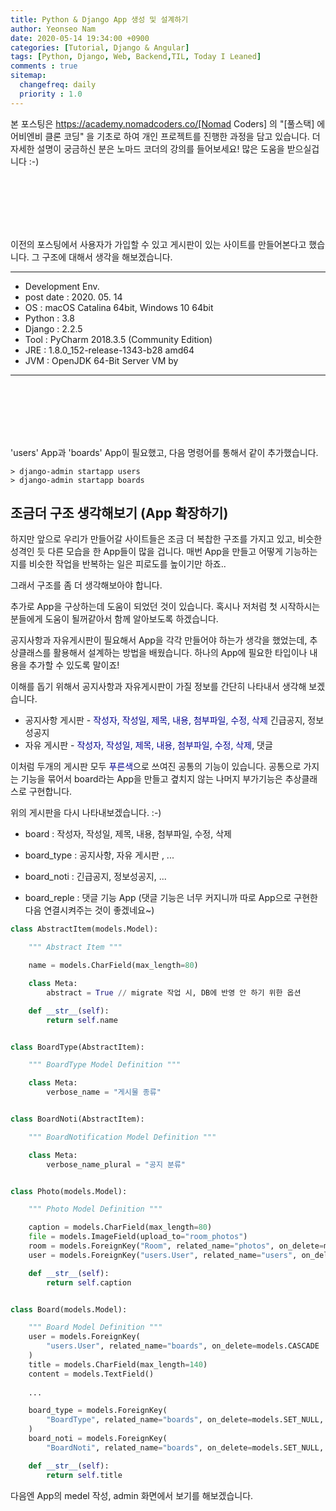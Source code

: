 ```yaml
---
title: Python & Django App 생성 및 설계하기
author: Yeonseo Nam
date: 2020-05-14 19:34:00 +0900
categories: [Tutorial, Django & Angular]
tags: [Python, Django, Web, Backend,TIL, Today I Leaned]
comments : true
sitemap:
  changefreq: daily
  priority : 1.0
---
```



본 포스팅은 https://academy.nomadcoders.co/[Nomad Coders] 의 "[풀스택] 에어비엔비 클론 코딩" 을 기초로 하여 개인 프로젝트를 진행한 과정을 담고 있습니다. 더 자세한 설명이 궁금하신 분은 노마드 코더의 강의를 들어보세요! 많은 도움을 받으실겁니다 :-)


<br/><br/><br/><br/><br/>

이전의 포스팅에서 사용자가 가입할 수 있고 게시판이 있는 사이트를 만들어본다고 했습니다. 그 구조에 대해서 생각을 해보겠습니다.


---

* Development Env.
* post date : 2020. 05. 14
* OS : macOS Catalina 64bit, Windows 10 64bit
* Python : 3.8
* Django : 2.2.5
* Tool : PyCharm 2018.3.5 (Community Edition)
* JRE : 1.8.0_152-release-1343-b28 amd64
* JVM : OpenJDK 64-Bit Server VM by 

---

<br/><br/><br/><br/><br/>

 'users' App과 'boards' App이 필요했고, 다음 명령어를 통해서 같이 추가했습니다.


``` commend
> django-admin startapp users
> django-admin startapp boards
```

## 조금더 구조 생각해보기 (App 확장하기)

하지만 앞으로 우리가 만들어갈 사이트들은 조금 더 복찹한 구조를 가지고 있고, 비슷한 성격인 듯 다른 모습을 한 App들이 많을 겁니다. 매번 App을 만들고 어떻게 기능하는지를 비슷한 작업을 반복하는 일은 피로도를 높이기만 하죠..

그래서 구조를 좀 더 생각해보아야 합니다.

추가로 App을 구상하는데 도움이 되었던 것이 있습니다. 혹시나 저처럼 첫 시작하시는 분들에게 도움이 될꺼같아서 함께 알아보도록 하겠습니다. 

공지사항과 자유게시판이 필요해서 App을 각각 만들어야 하는가 생각을 했었는데, 추상클래스를 활용해서 설계하는 방법을 배웠습니다. 하나의 App에 필요한 타입이나 내용을 추가할 수 있도록 말이죠!



이해를 돕기 위해서 공지사항과 자유게시판이 가질 정보를 간단히 나타내서 생각해 보겠습니다.

* 공지사항 게시판 - <span style="color: darkblue">작성자, 작성일, 제목, 내용, 첨부파일, 수정, 삭제</span> 긴급공지, 정보성공지
* 자유 게시판 - <span style="color: darkblue">작성자, 작성일, 제목, 내용, 첨부파일, 수정, 삭제</span>, 댓글

이처럼 두개의 게시판 모두 <span style="color: darkblue">푸른색</span>으로 쓰여진 공통의 기능이 있습니다. 공통으로 가지는 기능을 묶어서 board라는 App을 만들고 곂치지 않는 나머지 부가기능은 추상클래스로 구현합니다.

위의 게시판을 다시 나타내보겠습니다. :-)

- board : 작성자, 작성일, 제목, 내용, 첨부파일, 수정, 삭제

- board_type : 공지사항, 자유 게시판 , ...

- board_noti : 긴급공지, 정보성공지, ...

- board_reple : 댓글 기능 App (댓글 기능은 너무 커지니까 따로 App으로 구현한 다음 연결시켜주는 것이 좋겠네요~)


``` python
class AbstractItem(models.Model):

    """ Abstract Item """

    name = models.CharField(max_length=80)

    class Meta:
        abstract = True // migrate 작업 시, DB에 반영 안 하기 위한 옵션

    def __str__(self):
        return self.name


class BoardType(AbstractItem):

    """ BoardType Model Definition """

    class Meta:
        verbose_name = "게시물 종류"


class BoardNoti(AbstractItem):

    """ BoardNotification Model Definition """

    class Meta:
        verbose_name_plural = "공지 분류"


class Photo(models.Model):

    """ Photo Model Definition """

    caption = models.CharField(max_length=80)
    file = models.ImageField(upload_to="room_photos")
    room = models.ForeignKey("Room", related_name="photos", on_delete=models.CASCADE)
    user = models.ForeignKey("users.User", related_name="users", on_delete=models.CASCADE)

    def __str__(self):
        return self.caption


class Board(models.Model):

    """ Board Model Definition """
    user = models.ForeignKey(
        "users.User", related_name="boards", on_delete=models.CASCADE
    )
    title = models.CharField(max_length=140)
    content = models.TextField()
    
    ...

    board_type = models.ForeignKey(
        "BoardType", related_name="boards", on_delete=models.SET_NULL, null=True
    )
    board_noti = models.ForeignKey(
        "BoardNoti", related_name="boards", on_delete=models.SET_NULL, null=True)

    def __str__(self):
        return self.title
```

다음엔 App의 medel 작성, admin 화면에서 보기를 해보겠습니다.



